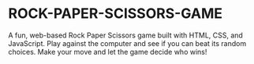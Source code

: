 # ROCK-PAPER-SCISSORS-GAME
A fun, web-based Rock Paper Scissors game built with HTML, CSS, and JavaScript. Play against the computer and see if you can beat its random choices. Make your move and let the game decide who wins!
